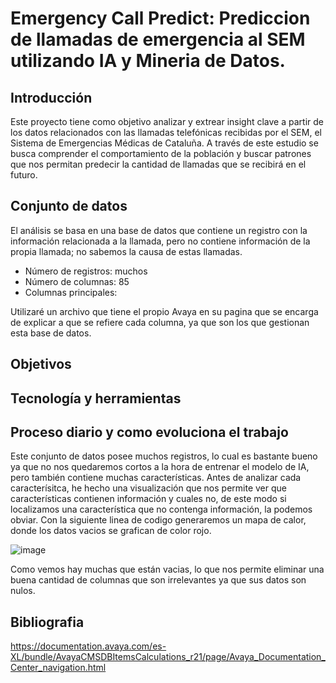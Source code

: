 # Emergency Call Predict: Prediccion de llamadas de emergencia al SEM utilizando IA y Mineria de Datos.
## Introducción
Este proyecto tiene como objetivo analizar y extrear insight clave a partir de los datos relacionados con las llamadas telefónicas recibidas por el SEM, el Sistema de Emergencias Médicas de Cataluña. A través de este estudio se busca comprender el comportamiento de la población y buscar patrones que nos permitan predecir la cantidad de llamadas que se recibirá en el futuro.
## Conjunto de datos
El análisis se basa en una base de datos que contiene un registro con la información relacionada a la llamada, pero no contiene información de la propia llamada; no sabemos la causa de estas llamadas.
  - Número de registros: muchos
  - Número de columnas: 85
  - Columnas principales:

Utilizaré un archivo que tiene el propio Avaya en su pagina que se encarga de explicar a que se refiere cada columna, ya que son los que gestionan esta base de datos.

## Objetivos

## Tecnología y herramientas

## Proceso diario y como evoluciona el trabajo
Este conjunto de datos posee muchos registros, lo cual es bastante bueno ya que no nos quedaremos cortos a la hora de entrenar el modelo de IA, pero también contiene muchas características. Antes de analizar cada caracterísitca, he hecho una visualización que nos permite ver que características contienen información y cuales no, de este modo si localizamos una característica que no contenga información, la podemos obviar. Con la siguiente linea de codigo generaremos un mapa de calor, donde los datos vacios se grafican de color rojo. 

![image](https://github.com/user-attachments/assets/d93a70c8-6fa6-41ee-8311-582bdaec856c)

Como vemos hay muchas que están vacias, lo que nos permite eliminar una buena cantidad de columnas que son irrelevantes ya que sus datos son nulos.


 ## Bibliografia
 https://documentation.avaya.com/es-XL/bundle/AvayaCMSDBItemsCalculations_r21/page/Avaya_Documentation_Center_navigation.html
